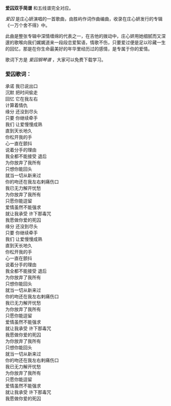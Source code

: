 

**爱囚双手简谱** 和五线谱完全对应。

_爱囚_ 是庄心妍演唱的一首歌曲，由胜屿作词作曲编曲，收录在庄心妍发行的专辑《一万个舍不得》中。

此曲是整张专辑中深情缠绵的代表之一，在吉他的拨动中，庄心妍用她细腻而又深邃的歌喉向我们娓娓道来一段段恋爱絮语，情歌不伤，只要爱过便是足以珍藏一生的回忆，那是在你生命最美好的年华里经历过的感情，是专属于你的爱情。

歌词下方是 _爱囚钢琴谱_ ，大家可以免费下载学习。

### 爱囚歌词：

承诺 我已说出口  
沉默 把时间偷走  
回忆 它在我左右  
计算着情仇  
缘分 还没到尽头  
只要 你继续牵手  
我们 让爱慢慢成熟  
直到天长地久  
你松开我的手  
心一直在颤抖  
说着分手的理由  
我全都不能接受 退后  
为你放弃了我所有  
只想你能回头  
就当一切从新来过  
你的吻还在我左右剌痛伤口  
我已无力解开忧愁  
为你放弃了我所有  
只愿你能逗留  
爱情虽然不能强求  
就让我承受 许下那毒咒  
我愿做你爱的死囚  
缘分 还没到尽头  
只要 你继续牵手  
我们 让爱慢慢成熟  
直到天长地久  
你松开我的手  
心一直在颤抖  
说着分手的理由  
我全都不能接受 退后  
为你放弃了我所有  
只想你能回头  
就当一切从新来过  
你的吻还在我左右剌痛伤口  
我已无力解开忧愁  
为你放弃了我所有  
只愿你能逗留  
爱情虽然不能强求  
就让我承受 许下那毒咒  
我愿做你爱的死囚  
为你放弃了我所有  
只想你能回头  
就当一切从新来过  
你的吻还在我左右剌痛伤口  
我已无力解开忧愁  
为你放弃了我所有  
只愿你能逗留  
爱情虽然不能强求  
就让我承受 许下那毒咒  
我愿做你爱的死囚

